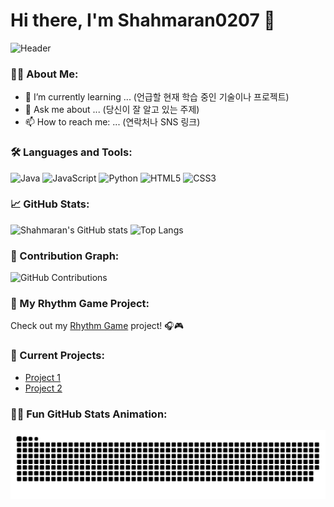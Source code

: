 # Hi there, I'm Shahmaran0207 👋

![Header](https://github.com/shahmaran0207/shahmaran0207/blob/main/assets/header.png)

### 👩‍💻 About Me:
- 🌱 I’m currently learning ... (언급할 현재 학습 중인 기술이나 프로젝트)
- 💬 Ask me about ... (당신이 잘 알고 있는 주제)
- 📫 How to reach me: ... (연락처나 SNS 링크)

### 🛠️ Languages and Tools:
![Java](https://img.shields.io/badge/Java-ED8B00?style=for-the-badge&logo=java&logoColor=white)
![JavaScript](https://img.shields.io/badge/JavaScript-323330?style=for-the-badge&logo=javascript&logoColor=F7DF1E)
![Python](https://img.shields.io/badge/Python-3776AB?style=for-the-badge&logo=python&logoColor=white)
![HTML5](https://img.shields.io/badge/HTML5-E34F26?style=for-the-badge&logo=html5&logoColor=white)
![CSS3](https://img.shields.io/badge/CSS3-1572B6?style=for-the-badge&logo=css3&logoColor=white)

### 📈 GitHub Stats:
![Shahmaran's GitHub stats](https://github-readme-stats.vercel.app/api?username=shahmaran0207&show_icons=true&theme=radical)
![Top Langs](https://github-readme-stats.vercel.app/api/top-langs/?username=shahmaran0207&layout=compact&theme=radical)

### 🏃 Contribution Graph:
![GitHub Contributions](https://ghchart.rshah.org/shahmaran0207)

### 🎵 My Rhythm Game Project:
Check out my [Rhythm Game](https://github.com/shahmaran0207/rhythm-game) project! 🎧🎮

### 🚀 Current Projects:
- [Project 1](https://github.com/shahmaran0207/project1)
- [Project 2](https://github.com/shahmaran0207/project2)

### 🐱‍💻 Fun GitHub Stats Animation:
![snake gif](https://github.com/shahmaran0207/shahmaran0207/blob/output/github-contribution-grid-snake.svg)
